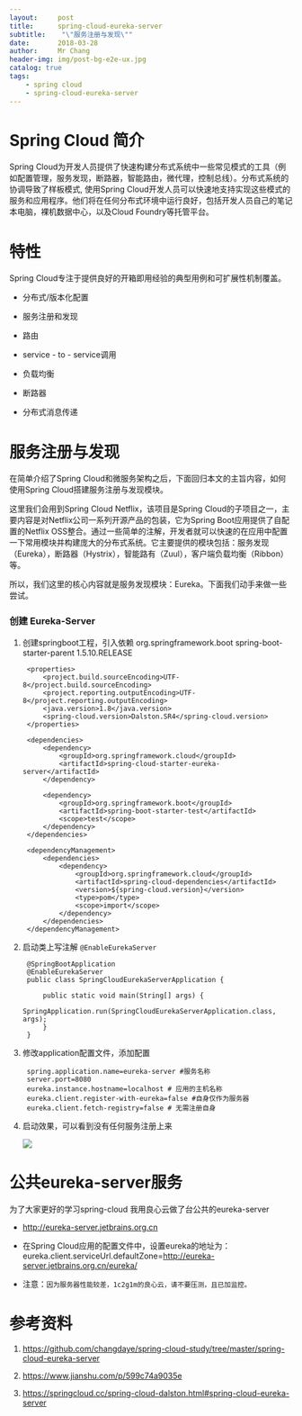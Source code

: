 ```yaml
---
layout:     post
title:     	spring-cloud-eureka-server
subtitle:    "\"服务注册与发现\""
date:       2018-03-28
author:     Mr Chang
header-img: img/post-bg-e2e-ux.jpg
catalog: true
tags:
    - spring cloud
    - spring-cloud-eureka-server  
---
```



# Spring Cloud 简介

Spring Cloud为开发人员提供了快速构建分布式系统中一些常见模式的工具（例如配置管理，服务发现，断路器，智能路由，微代理，控制总线）。分布式系统的协调导致了样板模式, 使用Spring Cloud开发人员可以快速地支持实现这些模式的服务和应用程序。他们将在任何分布式环境中运行良好，包括开发人员自己的笔记本电脑，裸机数据中心，以及Cloud Foundry等托管平台。


# 特性

Spring Cloud专注于提供良好的开箱即用经验的典型用例和可扩展性机制覆盖。

* 分布式/版本化配置

* 服务注册和发现

* 路由

* service - to - service调用

* 负载均衡

* 断路器

* 分布式消息传递


# 服务注册与发现

在简单介绍了Spring Cloud和微服务架构之后，下面回归本文的主旨内容，如何使用Spring Cloud搭建服务注册与发现模块。

这里我们会用到Spring Cloud Netflix，该项目是Spring Cloud的子项目之一，主要内容是对Netflix公司一系列开源产品的包装，它为Spring Boot应用提供了自配置的Netflix OSS整合。通过一些简单的注解，开发者就可以快速的在应用中配置一下常用模块并构建庞大的分布式系统。它主要提供的模块包括：服务发现（Eureka），断路器（Hystrix），智能路有（Zuul），客户端负载均衡（Ribbon）等。

所以，我们这里的核心内容就是服务发现模块：Eureka。下面我们动手来做一些尝试。

### 创建 Eureka-Server

1. 创建springboot工程，引入依赖
	    <parent>
	        <groupId>org.springframework.boot</groupId>
	        <artifactId>spring-boot-starter-parent</artifactId>
	        <version>1.5.10.RELEASE</version>
	        <relativePath/> <!-- lookup parent from repository -->
	    </parent>
	
	    <properties>
	        <project.build.sourceEncoding>UTF-8</project.build.sourceEncoding>
	        <project.reporting.outputEncoding>UTF-8</project.reporting.outputEncoding>
	        <java.version>1.8</java.version>
	        <spring-cloud.version>Dalston.SR4</spring-cloud.version>
	    </properties>
	
	    <dependencies>
	        <dependency>
	            <groupId>org.springframework.cloud</groupId>
	            <artifactId>spring-cloud-starter-eureka-server</artifactId>
	        </dependency>
	
	        <dependency>
	            <groupId>org.springframework.boot</groupId>
	            <artifactId>spring-boot-starter-test</artifactId>
	            <scope>test</scope>
	        </dependency>
	    </dependencies>
	
	    <dependencyManagement>
	        <dependencies>
	            <dependency>
	                <groupId>org.springframework.cloud</groupId>
	                <artifactId>spring-cloud-dependencies</artifactId>
	                <version>${spring-cloud.version}</version>
	                <type>pom</type>
	                <scope>import</scope>
	            </dependency>
	        </dependencies>
	    </dependencyManagement>
	
2. 启动类上写注解 `@EnableEurekaServer`

		@SpringBootApplication
		@EnableEurekaServer
		public class SpringCloudEurekaServerApplication {
		
		    public static void main(String[] args) {
		        SpringApplication.run(SpringCloudEurekaServerApplication.class, args);
		    }
		}
3. 修改application配置文件，添加配置

		spring.application.name=eureka-server #服务名称
		server.port=8080
		eureka.instance.hostname=localhost # 应用的主机名称
		eureka.client.register-with-eureka=false #自身仅作为服务器
		eureka.client.fetch-registry=false # 无需注册自身
		
4. 启动效果，可以看到没有任何服务注册上来

	![](http://cdn-blog.jetbrains.org.cn/18-3-28/29075174.jpg)
	
# 公共eureka-server服务

为了大家更好的学习spring-cloud 我用良心云做了台公共的eureka-server

* http://eureka-server.jetbrains.org.cn
* 在Spring Cloud应用的配置文件中，设置eureka的地址为： eureka.client.serviceUrl.defaultZone=http://eureka-server.jetbrains.org.cn/eureka/

* 注意：`因为服务器性能较差，1c2g1m的良心云，请不要压测，且已加监控。`

# 参考资料
   1. https://github.com/changdaye/spring-cloud-study/tree/master/spring-cloud-eureka-server
    
   2. https://www.jianshu.com/p/599c74a9035e
    
   3. https://springcloud.cc/spring-cloud-dalston.html#spring-cloud-eureka-server